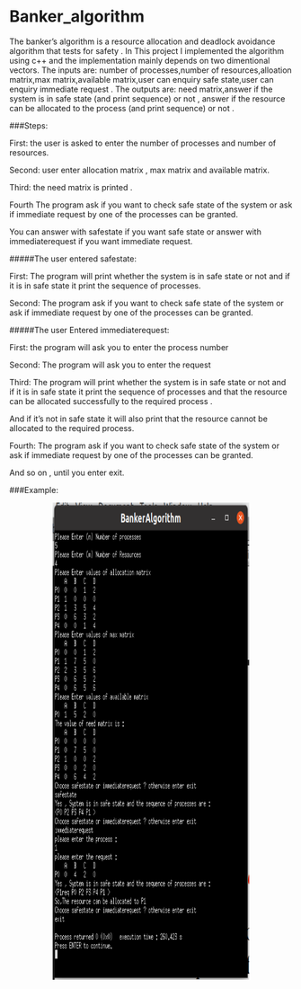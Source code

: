 # Banker_algorithm
The banker’s algorithm is a resource allocation and deadlock avoidance algorithm that tests for safety . In This project I implemented the algorithm using c++ and the implementation mainly depends on two dimentional vectors. The inputs are: number of processes,number of resources,alloation matrix,max matrix,available matrix,user can enquiry safe state,user can enquiry immediate request . The outputs are: need matrix,answer if the system is in safe state (and print sequence) or not , answer if the resource can be allocated to the process (and print sequence) or not .

###Steps:

First: the user is asked to enter the number of processes and number of resources. 

Second: user enter allocation matrix , max matrix and available matrix. 

Third: the need matrix is printed . 

Fourth The program ask if you want to check safe state of the system or ask  if immediate request by one of the processes can be granted. 

You can answer with safestate if you want safe state or answer with immediaterequest if you want immediate request. 

#####The user entered safestate: 

First: The program will print whether the system is in safe state or not and if it is in safe state it print the sequence of processes. 

Second: The program ask if you want to check safe state of the system or ask  if immediate request by one of the processes can be granted. 

#####The user Entered immediaterequest: 

First: the program will ask you to enter the process number 

Second: The program will ask you to enter the request 

Third: The program will print whether the system is in safe state or not and if it is in safe state it print the sequence of processes and that the resource can be allocated successfully to the required process . 

And if it’s not in safe state it will also print that the resource cannot be allocated to the required process. 

Fourth: The program ask if you want to check safe state of the system or ask  if immediate request by one of the processes can be granted. 

And so on , until you enter exit. 

###Example:



<div align="center">
<img src="https://github.com/nouraan-ahmed/Banker_algorithm/blob/main/img/ex.png" width="350" height="850" >  
</div>  
